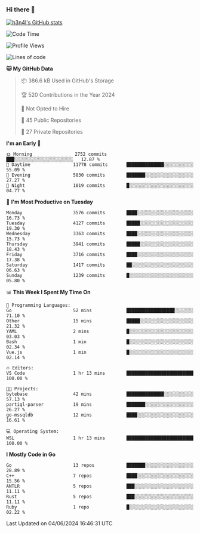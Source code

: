 ### Hi there 👋

[![h3n4l's GitHub stats](https://github-readme-stats.vercel.app/api?username=h3n4l&count_private=true&show_icons=true&theme=radical)](https://github.com/h3n4l/github-readme-stats)

<!--START_SECTION:waka-->
![Code Time](http://img.shields.io/badge/Code%20Time-1%2C872%20hrs%2010%20mins-blue)

![Profile Views](http://img.shields.io/badge/Profile%20Views-0-blue)

![Lines of code](https://img.shields.io/badge/From%20Hello%20World%20I%27ve%20Written-8.9%20million%20lines%20of%20code-blue)

**🐱 My GitHub Data** 

> 📦 386.6 kB Used in GitHub's Storage 
 > 
> 🏆 520 Contributions in the Year 2024
 > 
> 🚫 Not Opted to Hire
 > 
> 📜 45 Public Repositories 
 > 
> 🔑 27 Private Repositories 
 > 
**I'm an Early 🐤** 

```text
🌞 Morning                2752 commits        ███░░░░░░░░░░░░░░░░░░░░░░   12.87 % 
🌆 Daytime                11778 commits       ██████████████░░░░░░░░░░░   55.09 % 
🌃 Evening                5830 commits        ███████░░░░░░░░░░░░░░░░░░   27.27 % 
🌙 Night                  1019 commits        █░░░░░░░░░░░░░░░░░░░░░░░░   04.77 % 
```
📅 **I'm Most Productive on Tuesday** 

```text
Monday                   3576 commits        ████░░░░░░░░░░░░░░░░░░░░░   16.73 % 
Tuesday                  4127 commits        █████░░░░░░░░░░░░░░░░░░░░   19.30 % 
Wednesday                3363 commits        ████░░░░░░░░░░░░░░░░░░░░░   15.73 % 
Thursday                 3941 commits        █████░░░░░░░░░░░░░░░░░░░░   18.43 % 
Friday                   3716 commits        ████░░░░░░░░░░░░░░░░░░░░░   17.38 % 
Saturday                 1417 commits        ██░░░░░░░░░░░░░░░░░░░░░░░   06.63 % 
Sunday                   1239 commits        █░░░░░░░░░░░░░░░░░░░░░░░░   05.80 % 
```


📊 **This Week I Spent My Time On** 

```text
💬 Programming Languages: 
Go                       52 mins             ██████████████████░░░░░░░   71.10 % 
Other                    15 mins             █████░░░░░░░░░░░░░░░░░░░░   21.32 % 
YAML                     2 mins              █░░░░░░░░░░░░░░░░░░░░░░░░   03.03 % 
Bash                     1 min               █░░░░░░░░░░░░░░░░░░░░░░░░   02.34 % 
Vue.js                   1 min               █░░░░░░░░░░░░░░░░░░░░░░░░   02.14 % 

🔥 Editors: 
VS Code                  1 hr 13 mins        █████████████████████████   100.00 % 

🐱‍💻 Projects: 
bytebase                 42 mins             ██████████████░░░░░░░░░░░   57.13 % 
partiql-parser           19 mins             ███████░░░░░░░░░░░░░░░░░░   26.27 % 
go-mssqldb               12 mins             ████░░░░░░░░░░░░░░░░░░░░░   16.61 % 

💻 Operating System: 
WSL                      1 hr 13 mins        █████████████████████████   100.00 % 
```

**I Mostly Code in Go** 

```text
Go                       13 repos            ███████░░░░░░░░░░░░░░░░░░   28.89 % 
C++                      7 repos             ████░░░░░░░░░░░░░░░░░░░░░   15.56 % 
ANTLR                    5 repos             ███░░░░░░░░░░░░░░░░░░░░░░   11.11 % 
Rust                     5 repos             ███░░░░░░░░░░░░░░░░░░░░░░   11.11 % 
Ruby                     1 repo              █░░░░░░░░░░░░░░░░░░░░░░░░   02.22 % 
```




 Last Updated on 04/06/2024 16:46:31 UTC
<!--END_SECTION:waka-->

